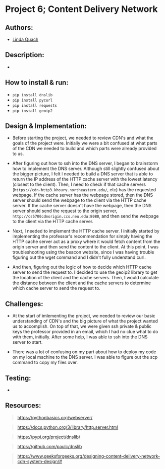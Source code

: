 # Project 6; Content  Delivery Network

## Authors:
- [Linda Quach](https://github.com/linppa)


## Description:
- 


## How to install & run:
- `pip install dnslib`
- `pip install pycurl`
- `pip install requests`
- `pip install geoip2`


## Design & Implementation:
- Before starting the project, we needed to review CDN's and what the goals of
  the project were. Initially we were a bit confused at what parts of the CDN
  we needed to build and which parts were already provided to us. 
  
- After figuring out how to ssh into the DNS server, I began to brainstorm how
  to implement the DNS server. Although still slightly confused about the
  bigger picture, I felt I needed to build a DNS server that is able to
  return the IP address of the HTTP cache server with the lowest latency
  (closest to the client). Then, I need to check if that cache servers
  (`https://cdn-http3.khoury.northeastern.edu/`, etc) has the
  requested webpage. If the cache server has the webpage stored, then the DNS
  server should send the webpage to the client via the HTTP cache server. If
  the cache server doesn't have the webpage, then the DNS server should send
  the request to the origin server, `http://cs5700cdnorigin.ccs.neu.edu:8080`,
  and then send the webpage to the client via the HTTP cache server.

- Next, I needed to implement the HTTP cache server. I initially started by
  implementing the professor's recommendation for simply having the HTTP cache
  server act as a proxy where it would fetch content from the origin server and
  then send the content to the client. At this point, I was troubleshooting
  using the beacon website, since I was having trouble figuring out the wget
  command and I didn't fully understand curl.

- And then, figuring out the logic of how to decide which HTTP cache server to
  send the request to. I decided to use the geoip2 library to get the location
  of the client and the cache servers. Then, I would calculate the distance
  between the client and the cache servers to determine which cache server to
  send the request to.



## Challenges:
- At the start of imlementing the project, we needed to review our basic
  understanding of CDN's and the big picture of what the project wanted us to
  accomplish. On top of that, we were given ssh private & public keys
  the professor provided in an email, which I had no clue what to do with them,
  initially. After some help, I was able to ssh into the DNS server to start.

- There was a lot of confusing on my part about how to deploy my code on my
  local machine to the DNS server. I was able to figure out the scp command to
  copy my files over.

## Testing:
- 

## Resources:
> https://pythonbasics.org/webserver/

> https://docs.python.org/3/library/http.server.html

> https://pypi.org/project/dnslib/

> https://github.com/paulc/dnslib

> https://www.geeksforgeeks.org/designing-content-delivery-network-cdn-system-design/#

> 
> 

